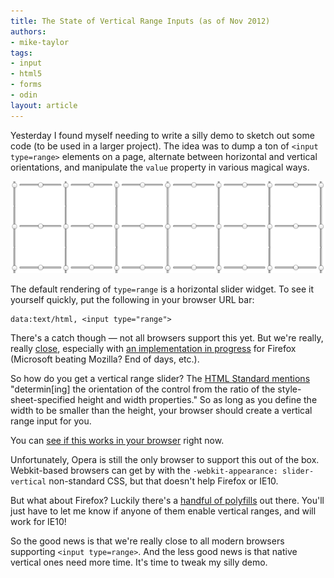 ```yaml
---
title: The State of Vertical Range Inputs (as of Nov 2012)
authors:
- mike-taylor
tags:
- input
- html5
- forms
- odin
layout: article
---
```

<p>Yesterday I found myself needing to write a silly demo to sketch out some code (to be used in a larger project). The idea was to dump a ton of <code>&lt;input type=range&gt;</code> elements on a page, alternate between horizontal and vertical orientations, and manipulate the <code>value</code> property in various magical ways.</p>

<span class='imgcenter'><img alt='' src='/blog/the-state-of-vertical-range-inputs/rangesss.png' /></span>

<p>The default rendering of <code>type=range</code> is a horizontal slider widget. To see it yourself quickly, put the following in your browser URL bar: <code><pre>data:text/html, &lt;input type=&quot;range&quot;&gt;</pre></code></p>

<p>There&#39;s a catch though &#x2014; not all browsers support this yet. But we&#39;re really, really <a href="http://caniuse.com/#feat=input-range">close</a>, especially with <a href="https://bugzilla.mozilla.org/show_bug.cgi?id=344618">an implementation in progress</a> for Firefox (Microsoft beating Mozilla? End of days, etc.).</p>

<p>So how do you get a vertical range slider? The <a href="http://www.whatwg.org/specs/web-apps/current-work/multipage/states-of-the-type-attribute.html#range-state-(type=range">HTML Standard mentions</a> &quot;determin[ing] the orientation of the control from the ratio of the style-sheet-specified height and width properties.&quot; So as long as you define the width to be smaller than the height, your browser should create a vertical range input for you.</p>

<p>You can <a href="http://software.hixie.ch/utilities/js/live-dom-viewer/?saved=1943">see if this works in your browser</a> right now.</p>

<p>Unfortunately, Opera is still the only browser to support this out of the box. Webkit-based browsers can get by with the <code>-webkit-appearance: slider-vertical</code> non-standard CSS, but that doesn&#39;t help Firefox or IE10.</p>

<p>But what about Firefox? Luckily there&#39;s a <a href="http://duckduckgo.com/?t=ous&amp;amp;q=html5+range+input+polyfill">handful of polyfills</a> out there. You&#39;ll just have to let me know if anyone of them enable vertical ranges, and will work for IE10!</p>

<p>So the good news is that we&#39;re really close to all modern browsers supporting <code>&lt;input type=range&gt;</code>. And the less good news is that native vertical ones need more time. It&#39;s time to tweak my silly demo.</p>
